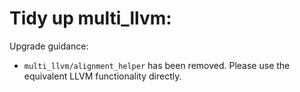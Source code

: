 # Tidy up multi_llvm:

Upgrade guidance:
* `multi_llvm/alignment_helper` has been removed. Please use the equivalent
  LLVM functionality directly.
